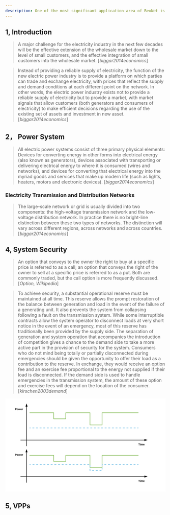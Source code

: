 ```yaml
---
description: One of the most significant application area of RexNet is power systems and markets.
---
```


## 1, Introduction

> A major challenge for the electricity industry in the next few decades will be the effective extension of the wholesale market down to the level of small customers, and the effective integration of small customers into the wholesale market. [_biggar2014economics_]

> Instead of providing a reliable supply of electricity, the function of the new electric power industry is to provide a platform on which parties can trade and exchange electricity, with prices that reflect the supply and demand conditions at each different point on the network. In other words, the electric power industry exists not to provide a reliable supply of electricity but to provide a market, with market signals that allow customers (both generators and consumers of electricity) to make efficient decisions regarding the use of the existing set of assets and investment in new asset. [_biggar2014economics_]

## 2， Power System

> All electric power systems consist of three primary physical elements: Devices for converting energy in other forms into electrical energy (also known as generators), devices associated with transporting or delivering electrical energy to where it is consumed (wires and networks), and devices for converting that electrical energy into the myriad goods and services that make up modern life (such as lights, heaters, motors and electronic devices). [_biggar2014economics_]

### Electricity Transmission and Distribution Networks

> The large-scale network or grid is usually divided into two components: the high-voltage transmission network and the low-voltage distribution network. In practice there is no bright-line distinction between these two types of networks. The distinction will vary across different regions, across networks and across countries. [_biggar2014economics_]

## 4, System Security

> An option that conveys to the owner the right to buy at a specific price is referred to as a call; an option that conveys the right of the owner to sell at a specific price is referred to as a put. Both are commonly traded, but the call option is more frequently discussed. [_Option, Wikipedia_]

> To achieve security, a substantial operational reserve must be maintained at all time. This reserve allows the prompt restoration of the balance between generation and load in the event of the failure of a generating unit. It also prevents the system from collapsing following a fault on the transmission system. While some interruptible contracts allow the system operator to disconnect loads at very short notice in the event of an emergency, most of this reserve has traditionally been provided by the supply side. The separation of generation and system operation that accompanies the introduction of competition gives a chance to the demand side to take a more active part in the provision of security for the system. Consumers who do not mind being totally or partially disconnected during emergencies should be given the opportunity to offer their load as a contribution to the reserve. In exchange, they would receive an option fee and an exercise fee proportional to the energy not supplied if their load is disconnected. If the demand side is used to handle emergencies in the transmission system, the amount of these option and exercise fees will depend on the location of the consumer. [_kirschen2003demand_]

![Response instead of reserve. In other words, to put instead of to call](../images/RexNet-Energy_8.png)

## 5, VPPs

